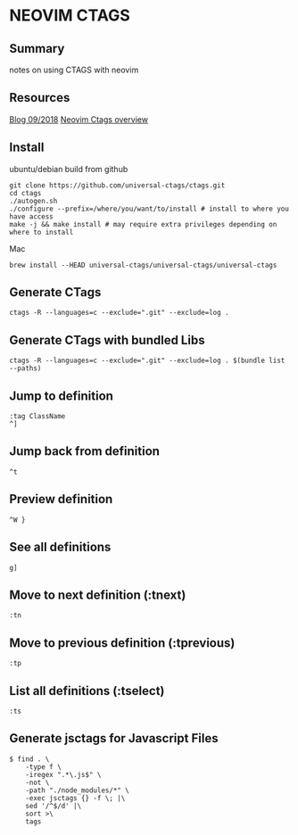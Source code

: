 # NEOVIM CTAGS

## Summary

notes on using CTAGS with neovim

## Resources

[Blog 09/2018](https://jdhao.github.io/2018/09/28/nvim_tagbar_install_use/)
[Neovim Ctags overview](https://github.com/neovim/neovim/wiki/Code-overview)

## Install

ubuntu/debian build from github

```console
git clone https://github.com/universal-ctags/ctags.git
cd ctags
./autogen.sh
./configure --prefix=/where/you/want/to/install # install to where you have access
make -j && make install # may require extra privileges depending on where to install
```

Mac

```console
brew install --HEAD universal-ctags/universal-ctags/universal-ctags
```

## Generate CTags

`ctags -R --languages=c --exclude=".git" --exclude=log .`

## Generate CTags with bundled Libs

`ctags -R --languages=c --exclude=".git" --exclude=log . $(bundle list --paths)`

## Jump to definition

```
:tag ClassName
^]
```

## Jump back from definition

`^t`

## Preview definition

`^W }`

## See all definitions

`g]`

## Move to next definition (:tnext)

`:tn`

## Move to previous definition (:tprevious)

`:tp`

## List all definitions (:tselect)

`:ts`

## Generate jsctags for Javascript Files

```
$ find . \
    -type f \
    -iregex ".*\.js$" \
    -not \
    -path "./node_modules/*" \
    -exec jsctags {} -f \; |\
    sed '/^$/d' |\
    sort >\
    tags
```
